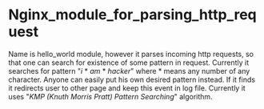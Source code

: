 # Nginx_module_for_parsing_http_request
Name is hello_world module, however it parses incoming http requests,
so that one can search for existence of some pattern in request. Currently it searches for pattern "*i* * *am* * *hacker*" where * means any number of any character. Anyone can easily put his own desired pattern instead. If it finds it redirects user to other page and keep this event in log file. Currently it uses "*KMP (Knuth Morris Pratt) Pattern Searching*" algorithm.
